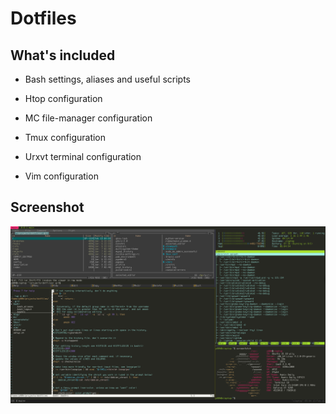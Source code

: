 # Dotfiles


## What's included

- Bash settings, aliases and useful scripts

- Htop configuration

- MC file-manager configuration

- Tmux configuration

- Urxvt terminal configuration

- Vim configuration


## Screenshot

![screenshot](screenshots/tmux.png)
